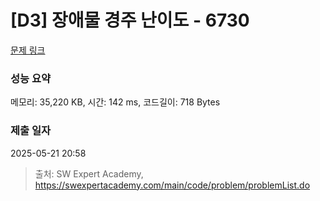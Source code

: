 # [D3] 장애물 경주 난이도 - 6730 

[문제 링크](https://swexpertacademy.com/main/code/problem/problemDetail.do?contestProbId=AWefy5x65PoDFAUh) 

### 성능 요약

메모리: 35,220 KB, 시간: 142 ms, 코드길이: 718 Bytes

### 제출 일자

2025-05-21 20:58



> 출처: SW Expert Academy, https://swexpertacademy.com/main/code/problem/problemList.do